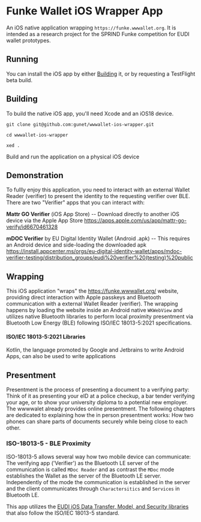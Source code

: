 Funke Wallet iOS Wrapper App
============================

An iOS native application wrapping `https://funke.wwwallet.org`. It is intended as a research project for the
SPRIND Funke competition for EUDI wallet prototypes.

Running
-------

You can install the iOS app by either [Building](#Building) it, or by requesting a TestFlight beta build.

Building
--------

To build the native iOS app, you'll need Xcode and an iOS18 device.

```shell
git clone git@github.com:gunet/wwwallet-ios-wrapper.git
```

```shell
cd wwwallet-ios-wrapper
```

```shell
xed .
```
Build and run the application on a physical iOS device

Demonstration
-------------
To fullly enjoy this application, you need to interact with an external Wallet Reader (verifier) to present the identity to the requesting verifier over BLE. There are two "Verifier" apps that you can interact with:

**Mattr GO Verifier** (iOS App Store) -- Download directly to another iOS device via the Apple App Store
https://apps.apple.com/us/app/mattr-go-verify/id6670461328

**mDOC Verifier** by EU Digital Identity Wallet (Android .apk) -- This requires an Android device and side-loading the downloaded apk
https://install.appcenter.ms/orgs/eu-digital-identity-wallet/apps/mdoc-verifier-testing/distribution_groups/eudi%20verifier%20(testing)%20public

Wrapping
--------

This iOS application "wraps" the https://funke.wwwallet.org/ website, providing direct interaction with Apple passkeys and Bluetooth communication with a external Wallet Reader (verifier). The wrapping happens by loading the website inside an Android
native `WKWebView` and utilizes native Bluetooth libraries to perform local proximity presentment via Bluetooth Low Energy (BLE) following ISO/IEC 18013-5:2021 specifications.

#### ISO/IEC 18013-5:2021 Libraries

Kotlin, the language promoted by Google and Jetbrains to write Android Apps, can also be used to write applications

Presentment
-----------

Presentment is the process of presenting a document to a verifying party: Think of it as presenting your eID at a police
checkup, a bar tender verifying your age, or to show your university diploma to a potential new employer. The wwwwalet
already provides online presentment. The following chapters are dedicated to explaining how the in person presentment works: How two phones can share
parts of documents securely while being close to each other.

### ISO-18013-5 - BLE Proximity

ISO-18013-5 allows several way how two mobile device can communicate: The verifying app ('Verifier') as the Bluetooth LE
server of the communication is called `MDoc Reader` and as contrast the `MDoc` mode establishes the Wallet as the server
of the Bluetooth LE server. Independently of the mode the communication is established in the server and the client
communicates through `Charactersitics` and `Services` in Bluetooth LE.

This app utilizes the [EUDI iOS Data Transfer, Model, and Security libraries](https://github.com/eu-digital-identity-wallet/eudi-lib-ios-iso18013-data-transfer) that also follow the ISO/IEC 18013-5 standard.

